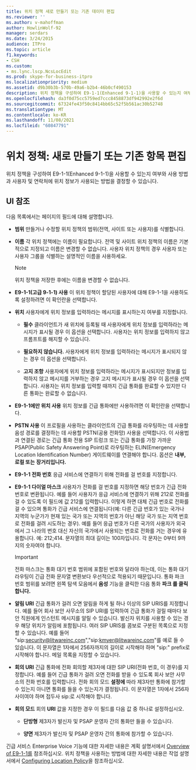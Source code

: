 ```yaml
---
title: 위치 정책 새로 만들기 또는 기존 데이터 편집
ms.reviewer: ''
ms.author: v-mahoffman
author: HowlinWolf-92
manager: serdars
ms.date: 3/24/2015
audience: ITPro
ms.topic: article
f1.keywords:
- CSH
ms.custom:
- ms.lync.lscp.NcsLocEdit
ms.prod: skype-for-business-itpro
ms.localizationpriority: medium
ms.assetid: d9b30b3b-570b-49a6-b2b4-46b0cf490153
description: 위치 정책을 구성하여 E9-1-1(Enhanced 9-1-1)을 사용할 수 있는지 여부와 사용 방법과 사용자 및 연락처에 위치 정보가 사용되는 방법을 결정할 수 있습니다.
ms.openlocfilehash: da3f0d75cc5759ed7ccc8458873df942992e2f6d
ms.sourcegitcommit: 67324fe43f50c8414bb65c52f5b561ac30b52748
ms.translationtype: MT
ms.contentlocale: ko-KR
ms.lasthandoff: 11/08/2021
ms.locfileid: "60847791"
---
```

# <a name="location-policy-create-new-or-edit-existing"></a>위치 정책: 새로 만들기 또는 기존 항목 편집

위치 정책을 구성하여 E9-1-1(Enhanced 9-1-1)을 사용할 수 있는지 여부와 사용 방법과 사용자 및 연락처에 위치 정보가 사용되는 방법을 결정할 수 있습니다.

## <a name="ui-reference"></a>UI 참조

다음 목록에서는 페이지의 필드에 대해 설명합니다.

- **범위** 만들거나 수정할 위치 정책의 범위(전역, 사이트 또는 사용자)를 식별합니다.

- **이름** 각 위치 정책에는 이름이 필요합니다. 전역 및 사이트 위치 정책의 이름은 기본적으로 지정되고 이름은 변경할 수 없습니다. 사용자 위치 정책의 경우 사용자 또는 사용자 그룹을 식별하는 설명적인 이름을 사용하세요.

    > [!NOTE]
    > 위치 정책을 저장한 후에는 이름을 변경할 수 없습니다.

- **E9-1-1(고급 9-1-1) 사용** 이 위치 정책이 할당된 사용자에 대해 E9-1-1을 사용하도록 설정하려면 이 확인란을 선택합니다.

- **위치** 사용자에게 위치 정보를 입력하라는 메시지를 표시하는지 여부를 지정합니다.

  - **필수** 클라이언트가 새 위치에 등록될 때 사용자에게 위치 정보를 입력하라는 메시지가 표시될 경우 이 옵션을 선택합니다. 사용자는 위치 정보를 입력하지 않고 프롬프트를 해지할 수 있습니다.

  - **필요하지 않습니다.** 사용자에게 위치 정보를 입력하라는 메시지가 표시되지 않는 경우 이 옵션을 선택합니다.

  - **고지 조항** 사용자에게 위치 정보를 입력하라는 메시지가 표시되지만 정보를 입력하지 않고 메시지를 거부하는 경우 고지 메시지가 표시될 경우 이 옵션을 선택합니다. 사용자는 위치 정보를 입력할 때까지 긴급 통화를 완료할 수 있지만 다른 통화는 완료할 수 없습니다.

- **E9-1-1에만 위치 사용** 위치 정보를 긴급 통화에만 사용하려면 이 확인란을 선택합니다.

- **PSTN 사용** 이 프로필을 사용하는 클라이언트의 긴급 통화를 라우팅하는 데 사용할 음성 경로를 결정하는 데 사용할 PSTN(공용 전화망) 사용을 선택합니다. 이 사용법과 연결된 경로는 긴급 통화 전용 SIP 트렁크 또는 긴급 통화를 가장 가까운 PSAP(Public Safety Answering Point)로 라우팅하는 ELIN(Emergency Location Identification Number) 게이트웨이를 연결해야 합니다. 옵션은 **내부,** **로컬 또는** **장거리입니다.**

- **E9-1-1 전화 번호** 응급 서비스에 연결하기 위해 전화를 걸 번호를 지정합니다.

- **E9-1-1 다이얼 마스크** 사용자가 전화를 걸 번호를 지정하면 해당 번호가 긴급 전화 번호로 변환됩니다. 예를 들어 사용자가 응급 서비스에 연결하기 위해 212로 전화를 걸 수 있도록 이 필드에 값 212를 입력합니다. 이렇게 하면 대체 긴급 번호로 전화를 걸 수 있으며 통화가 긴급 서비스에 연결됩니다(예: 다른 긴급 번호가 있는 국가나 지역의 누군가가 현재 있는 국가 또는 지역의 번호가 아닌 해당 국가 또는 지역 번호로 전화를 걸려 시도하는 경우). 예를 들어 응급 번호가 다른 국가의 사용자가 외국에서 그 나라의 번호 대신 자신의 국가에서 사용되는 번호로 전화를 거는 경우에 유용합니다. 예: 212;414. 문자열의 최대 길이는 100자입니다. 각 문자는 0부터 9까지의 숫자여야 합니다.

    > [!IMPORTANT]
    > 전화 마스크는 통화 대기 번호 범위에 포함된 번호와 달라야 하는데, 이는 통화 대기 라우팅이 긴급 전화 문자열 변환보다 우선적으로 적용되기 때문입니다. 통화 파크 번호 범위를 보려면 왼쪽 탐색 모음에서 **음성** 기능을 클릭한 다음 통화 **파크 를 클릭합니다.**

- **알림 URI** 긴급 통화가 걸려 오면 알림을 하게 될 하나 이상의 SIP URIS를 지정합니다. 예를 들어 회사 보안 사무소의 SIP URI를 입력하여 긴급 통화가 걸릴 때마다 보안 직원에게 인스턴트 메시지를 알릴 수 있습니다. 발신자 위치를 사용할 수 있는 경우 해당 위치가 알림에 포함됩니다. 여러 SIP URIS를 콤보로 구분된 목록으로 지정할 수 있습니다. 예를 들어 "sip:security@litwareinc.com","sip:kmyer@litwareinc.com"를 예로 들 수 있습니다. 이 문자열은 1자에서 256자까지의 길이로 시작해야 하며 "sip:" prefix로 시작해야 합니다. 메일 목록을 지정할 수 있습니다.

- **회의 URI** 긴급 통화에 전화 회의할 제3자에 대한 SIP URI(전화 번호, 이 경우)를 지정합니다. 예를 들어 긴급 통화가 걸려 오면 전화를 받을 수 있도록 회사 보안 사무소의 전화 번호를 입력합니다. 전화 회의 모드 **설정에** 따라 제3자만 통화에 참가할 수 있는지 아니면 통화를 들을 수 있는지가 결정됩니다. 이 문자열은 1자에서 256자 사이여야 하며 접두사 sip:로 시작해야 합니다.

- **회의 모드** 회의 **URI** 값을 지정한 경우 이 필드를 다음 값 중 하나로 설정하십시오.

  - **단방형** 제3자가 발신자 및 PSAP 운영자 간의 통화만 들을 수 있습니다.

  - **양면** 제3자가 발신자 및 PSAP 운영자 간의 통화에 참가할 수 있습니다.

긴급 서비스 Enterprise Voice 기능에 대한 자세한 내용은 계획 설명서에서 [Overview of E9-1-1를](/previous-versions/office/lync-server-2013/lync-server-2013-overview-of-e9-1-1) 참조하십시오. 위치 정책을 사용하는 방법에 대한 자세한 내용은 작업 설명서에서 [Configuring Location Policy](/previous-versions/office/lync-server-2013/lync-server-2013-viewing-location-policy-information)을 참조하십시오.